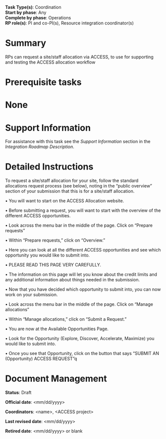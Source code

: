 **Task Type(s)**: Coordination  
**Start by phase**: Any  
**Complete by phase**: Operations  
**RP role(s)**: PI and co-PI(s), Resource integration coordinator(s)

# Summary

RPs can request a site/staff allocation via ACCESS, to use for supporting and testing the ACCESS allocation workflow

# Prerequisite tasks

# None

# Support Information

For assistance with this task see the *Support Information* section in the *Integration Roadmap Description*.

# Detailed Instructions

To request a site/staff allocation for your site, follow the standard allocations request process (see below), noting in the “public overview” section of your submission that this is for a site/staff allocation.  
  
• You will want to start on the ACCESS Allocation website.

• Before submitting a request, you will want to start with the overview of the different ACCESS opportunities.

• Look across the menu bar in the middle of the page. Click on “Prepare requests”

• Within “Prepare requests,” click on “Overview.”

• Here you can look at all the different ACCESS opportunities and see which opportunity you would like to submit into.

• PLEASE READ THIS PAGE VERY CAREFULLY.

• The information on this page will let you know about the credit limits and any additional information about things needed in the submission.

• Now that you have decided which opportunity to submit into, you can now work on your submission.

• Look across the menu bar in the middle of the page. Click on “Manage allocations”

• Within “Manage allocations,” click on “Submit a Request.”

• You are now at the Available Opportunities Page.

• Look for the Opportunity (Explore, Discover, Accelerate, Maximize) you would like to submit into.

• Once you see that Opportunity, click on the button that says “SUBMIT AN (Opportunity) ACCESS REQUEST”q

# Document Management

**Status**: Draft

**Official date**: \<mm/dd/yyyy\>

**Coordinators**: \<name\>, \<ACCESS project\>

**Last revised date**: \<mm/dd/yyyy\>

**Retired date**: \<mm/dd/yyyy\> or blank

